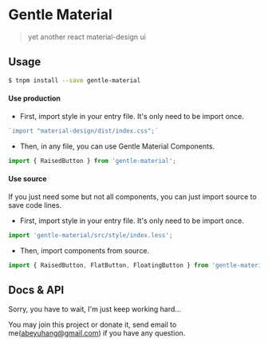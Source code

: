 # Gentle Material

> yet another react material-design ui

## Usage

````bash
$ tnpm install --save gentle-material
````

#### Use production

* First, import style in your entry file. It's only need to be import once.

````js
`import "material-design/dist/index.css";` 
````
* Then, in any file, you can use Gentle Material Components.

````js
import { RaisedButton } from 'gentle-material'; 
````

#### Use source

If you just need some but not all components, you can just import source to save code lines.

* First, import style in your entry file. It's only need to be import once.

````js
import 'gentle-material/src/style/index.less';
````

* Then, import components from source.

````js
import { RaisedButton, FlatButton, FloatingButton } from 'gentle-material/src/button';
````

## Docs & API

Sorry, you have to wait, I'm just keep working hard...

You may join this project or donate it, 
send email to me(abeyuhang@gmail.com) if you have any question.
